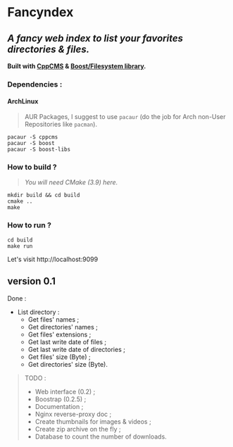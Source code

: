 # __Fancyndex__ #

## *A fancy web index to list your favorites directories & files.* ##
__Built with [CppCMS](http://cppcms.com/wikipp/en/page/main) & [Boost/Filesystem library](http://www.boost.org/doc/libs/1_65_0/libs/filesystem/doc/index.htm).__

### Dependencies :
#### ArchLinux
> AUR Packages, I suggest to use `pacaur` (do the job for Arch non-User Repositories like `pacman`).

```
pacaur -S cppcms
pacaur -S boost
pacaur -S boost-libs
```

### How to build ?
> _You will need CMake (3.9) here._

```
mkdir build && cd build
cmake ..
make
```

### How to run ?
```
cd build
make run
```

Let's visit http://localhost:9099

## __version 0.1__ ##

Done :
- List directory :
    * Get files' names ;
    * Get directories' names ;
    * Get files' extensions ;
    * Get last write date of files ;
    * Get last write date of directories ;
    * Get files' size (Byte) ;
    * Get directories' size (Byte).


> TODO :
>- Web interface (0.2) ;
>- Boostrap (0.2.5) ;
>- Documentation ;
>- Nginx reverse-proxy doc ;
>- Create thumbnails for images & videos ;
>- Create zip archive on the fly ;
>- Database to count the number of downloads.
